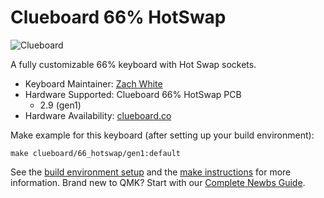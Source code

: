 # Clueboard 66% HotSwap

![Clueboard](https://i.imgur.com/8UmBoNx.jpg)

A fully customizable 66% keyboard with Hot Swap sockets.

* Keyboard Maintainer: [Zach White](https://github.com/skullydazed)
* Hardware Supported: Clueboard 66% HotSwap PCB
  * 2.9 (gen1)
* Hardware Availability: [clueboard.co](https://clueboard.co/)

Make example for this keyboard (after setting up your build environment):

    make clueboard/66_hotswap/gen1:default

See the [build environment setup](https://docs.qmk.fm/#/getting_started_build_tools) and the [make instructions](https://docs.qmk.fm/#/getting_started_make_guide) for more information. Brand new to QMK? Start with our [Complete Newbs Guide](https://docs.qmk.fm/#/newbs).
